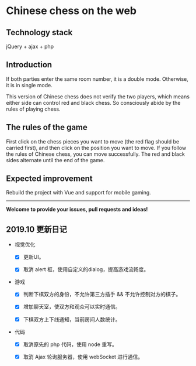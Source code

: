 # Chinese chess on the web  

## Technology stack
jQuery + ajax + php

## Introduction
If both parties enter the same room number, it is a double mode. Otherwise, it is in single mode.

This version of Chinese chess does not verify the two players, which means either side can control red and black chess. So consciously abide by the rules of playing chess.   

## The rules of the game
First click on the chess pieces you want to move (the red flag should be carried first), and then click on the position you want to move. If you follow the rules of Chinese chess, you can move successfully. The red and black sides alternate until the end of the game.

## Expected improvement
Rebuild the project with Vue and support for mobile gaming.

---

**Welcome to provide your issues, pull requests and ideas!**


## 2019.10 更新日记

- 视觉优化
  - [x] 更新UI。

  - [x] 取消 alert 框，使用自定义的dialog，提高游戏流畅度。

- 游戏
  - [x] 判断下棋双方的身份，不允许第三方插手 && 不允许控制对方的棋子。

  - [x] 增加聊天室，使双方和观众可以实时通信。

  - [x] 下棋双方上下线通知，当前房间人数统计。 

- 代码
  - [x] 取消原先的 php 代码，使用 node 重写。

  - [x] 取消 Ajax 轮询服务器，使用 webSocket 进行通信。

